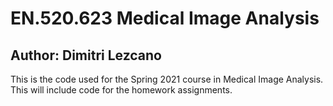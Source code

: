 # EN.520.623 Medical Image Analysis
## Author: Dimitri Lezcano
This is the code used for the Spring 2021 course in Medical Image Analysis.
This will include code for the homework assignments.
